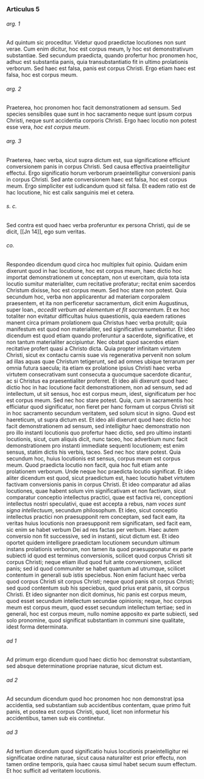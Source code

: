 ### Articulus 5

###### arg. 1
Ad quintum sic proceditur. Videtur quod praedictae locutiones non sunt verae. Cum enim dicitur, hoc est corpus meum, ly hoc est demonstrativum substantiae. Sed secundum praedicta, quando profertur hoc pronomen hoc, adhuc est substantia panis, quia transubstantiatio fit in ultimo prolationis verborum. Sed haec est falsa, panis est corpus Christi. Ergo etiam haec est falsa, hoc est corpus meum.

###### arg. 2
Praeterea, hoc pronomen hoc facit demonstrationem ad sensum. Sed species sensibiles quae sunt in hoc sacramento neque sunt ipsum corpus Christi, neque sunt accidentia corporis Christi. Ergo haec locutio non potest esse vera, *hoc est corpus meum*.

###### arg. 3
Praeterea, haec verba, sicut supra dictum est, sua significatione efficiunt conversionem panis in corpus Christi. Sed causa effectiva praeintelligitur effectui. Ergo significatio horum verborum praeintelligitur conversioni panis in corpus Christi. Sed ante conversionem haec est falsa, hoc est corpus meum. Ergo simpliciter est iudicandum quod sit falsa. Et eadem ratio est de hac locutione, hic est calix sanguinis mei et cetera.

###### s. c.
Sed contra est quod haec verba proferuntur ex persona Christi, qui de se dicit, [[Jn 14]], ego sum veritas.

###### co.
Respondeo dicendum quod circa hoc multiplex fuit opinio. Quidam enim dixerunt quod in hac locutione, hoc est corpus meum, haec dictio hoc importat demonstrationem ut conceptam, non ut exercitam, quia tota ista locutio sumitur materialiter, cum recitative proferatur; recitat enim sacerdos Christum dixisse, hoc est corpus meum. Sed hoc stare non potest. Quia secundum hoc, verba non applicarentur ad materiam corporalem praesentem, et ita non perficeretur sacramentum, dicit enim Augustinus, super Ioan., *accedit verbum ad elementum et fit sacramentum*. Et ex hoc totaliter non evitatur difficultas huius quaestionis, quia eaedem rationes manent circa primam prolationem qua Christus haec verba protulit; quia manifestum est quod non materialiter, sed significative sumebantur. Et ideo dicendum est quod etiam quando proferuntur a sacerdote, significative, et non tantum materialiter accipiuntur. Nec obstat quod sacerdos etiam recitative profert quasi a Christo dicta. Quia propter infinitam virtutem Christi, sicut ex contactu carnis suae vis regenerativa pervenit non solum ad illas aquas quae Christum tetigerunt, sed ad omnes ubique terrarum per omnia futura saecula; ita etiam ex prolatione ipsius Christi haec verba virtutem consecrativam sunt consecuta a quocumque sacerdote dicantur, ac si Christus ea praesentialiter proferret. Et ideo alii dixerunt quod haec dictio hoc in hac locutione facit demonstrationem, non ad sensum, sed ad intellectum, ut sit sensus, hoc est corpus meum, idest, significatum per hoc est corpus meum. Sed nec hoc stare potest. Quia, cum in sacramentis hoc efficiatur quod significatur, non fieret per hanc formam ut corpus Christi sit in hoc sacramento secundum veritatem, sed solum sicut in signo. Quod est haereticum, ut supra dictum est. Et ideo alii dixerunt quod haec dictio hoc facit demonstrationem ad sensum, sed intelligitur haec demonstratio non pro illo instanti locutionis quo profertur haec dictio, sed pro ultimo instanti locutionis, sicut, cum aliquis dicit, nunc taceo, hoc adverbium nunc facit demonstrationem pro instanti immediate sequenti locutionem; est enim sensus, statim dictis his verbis, taceo. Sed nec hoc stare potest. Quia secundum hoc, huius locutionis est sensus, corpus meum est corpus meum. Quod praedicta locutio non facit, quia hoc fuit etiam ante prolationem verborum. Unde neque hoc praedicta locutio significat. Et ideo aliter dicendum est quod, sicut praedictum est, haec locutio habet virtutem factivam conversionis panis in corpus Christi. Et ideo comparatur ad alias locutiones, quae habent solum vim significativam et non factivam, sicut comparatur conceptio intellectus practici, quae est factiva rei, conceptioni intellectus nostri speculativi, quae est accepta a rebus, nam *voces sunt signa intellectuum*, secundum philosophum. Et ideo, sicut conceptio intellectus practici non praesupponit rem conceptam, sed facit eam, ita veritas huius locutionis non praesupponit rem significatam, sed facit eam, sic enim se habet verbum Dei ad res factas per verbum. Haec autem conversio non fit successive, sed in instanti, sicut dictum est. Et ideo oportet quidem intelligere praedictam locutionem secundum ultimum instans prolationis verborum, non tamen ita quod praesupponatur ex parte subiecti id quod est terminus conversionis, scilicet quod corpus Christi sit corpus Christi; neque etiam illud quod fuit ante conversionem, scilicet panis; sed id quod communiter se habet quantum ad utrumque, scilicet contentum in generali sub istis speciebus. Non enim faciunt haec verba quod corpus Christi sit corpus Christi; neque quod panis sit corpus Christi; sed quod contentum sub his speciebus, quod prius erat panis, sit corpus Christi. Et ideo signanter non dicit dominus, hic panis est corpus meum, quod esset secundum intellectum secundae opinionis; neque, hoc corpus meum est corpus meum, quod esset secundum intellectum tertiae; sed in generali, hoc est corpus meum, nullo nomine apposito ex parte subiecti, sed solo pronomine, quod significat substantiam in communi sine qualitate, idest forma determinata.

###### ad 1
Ad primum ergo dicendum quod haec dictio hoc demonstrat substantiam, sed absque determinatione propriae naturae, sicut dictum est.

###### ad 2
Ad secundum dicendum quod hoc pronomen hoc non demonstrat ipsa accidentia, sed substantiam sub accidentibus contentam, quae primo fuit panis, et postea est corpus Christi, quod, licet non informetur his accidentibus, tamen sub eis continetur.

###### ad 3
Ad tertium dicendum quod significatio huius locutionis praeintelligitur rei significatae ordine naturae, sicut causa naturaliter est prior effectu, non tamen ordine temporis, quia haec causa simul habet secum suum effectum. Et hoc sufficit ad veritatem locutionis.

